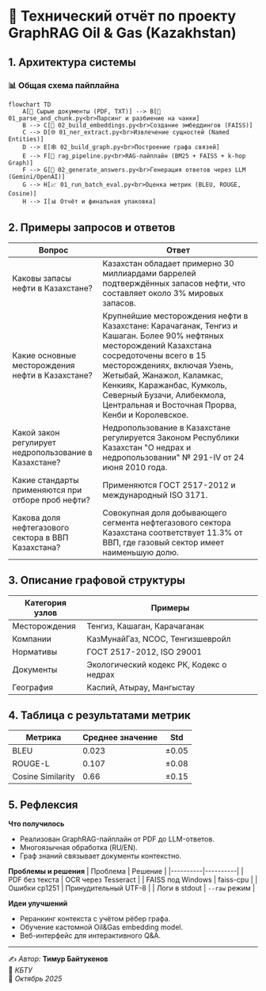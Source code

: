 # 🧠 Технический отчёт по проекту GraphRAG Oil & Gas (Kazakhstan)

## 1. Архитектура системы

### 📊 Общая схема пайплайна
```mermaid
flowchart TD
    A[📁 Сырые документы (PDF, TXT)] --> B[🧩 01_parse_and_chunk.py<br>Парсинг и разбиение на чанки]
    B --> C[🔢 02_build_embeddings.py<br>Создание эмбеддингов (FAISS)]
    C --> D[🌐 01_ner_extract.py<br>Извлечение сущностей (Named Entities)]
    D --> E[🕸️ 02_build_graph.py<br>Построение графа связей]
    E --> F[💬 rag_pipeline.py<br>RAG-пайплайн (BM25 + FAISS + k-hop Graph)]
    F --> G[🤖 02_generate_answers.py<br>Генерация ответов через LLM (Gemini/OpenAI)]
    G --> H[📈 01_run_batch_eval.py<br>Оценка метрик (BLEU, ROUGE, Cosine)]
    H --> I[📊 Отчёт и финальная упаковка]
```

## 2. Примеры запросов и ответов

| Вопрос | Ответ |
|--------|--------|
| Каковы запасы нефти в Казахстане? | Казахстан обладает примерно 30 миллиардами баррелей подтверждённых запасов нефти, что составляет около 3% мировых запасов. |
| Какие основные месторождения нефти в Казахстане? | Крупнейшие месторождения нефти в Казахстане: Карачаганак, Тенгиз и Кашаган. Более 90% нефтяных месторождений Казахстана сосредоточены всего в 15 месторождениях, включая Узень, Жетыбай, Жанажол, Каламкас, Кенкияк, Каражанбас, Кумколь, Северный Бузачи, Алибекмола, Центральная и Восточная Прорва, Кенби и Королевское. |
| Какой закон регулирует недропользование в Казахстане? | Недропользование в Казахстане регулируется Законом Республики Казахстан "О недрах и недропользовании" № 291-IV от 24 июня 2010 года. |
| Какие стандарты применяются при отборе проб нефти? | Применяются ГОСТ 2517-2012 и международный ISO 3171. |
| Какова доля нефтегазового сектора в ВВП Казахстана? | Совокупная доля добывающего сегмента нефтегазового сектора Казахстана соответствует 11.3% от ВВП, где газовый сектор имеет наименьшую долю. |

## 3. Описание графовой структуры

| Категория узлов | Примеры |
|-----------------|----------|
| Месторождения | Тенгиз, Кашаган, Карачаганак |
| Компании | КазМунайГаз, NCOC, Тенгизшевройл |
| Нормативы | ГОСТ 2517-2012, ISO 29001 |
| Документы | Экологический кодекс РК, Кодекс о недрах |
| География | Каспий, Атырау, Мангыстау |

## 4. Таблица с результатами метрик

| Метрика | Среднее значение | Std |
|----------|------------------|------|
| BLEU | 0.023 | ±0.05 |
| ROUGE-L | 0.107 | ±0.08 |
| Cosine Similarity | 0.66 | ±0.15 |

## 5. Рефлексия

**Что получилось**
- Реализован GraphRAG-пайплайн от PDF до LLM-ответов.
- Многоязычная обработка (RU/EN).
- Граф знаний связывает документы контекстно.

**Проблемы и решения**
| Проблема | Решение |
|----------|----------|
| PDF без текста | OCR через Tesseract |
| FAISS под Windows | faiss-cpu |
| Ошибки cp1251 | Принудительный UTF-8 |
| Логи в stdout | `--raw` режим |

**Идеи улучшений**
- Реранкинг контекста с учётом рёбер графа.
- Обучение кастомной Oil&Gas embedding model.
- Веб-интерфейс для интерактивного Q&A.

---
✍️ *Автор:* **Тимур Байтукенов**  
🏫 *КБТУ*  
📅 *Октябрь 2025*
